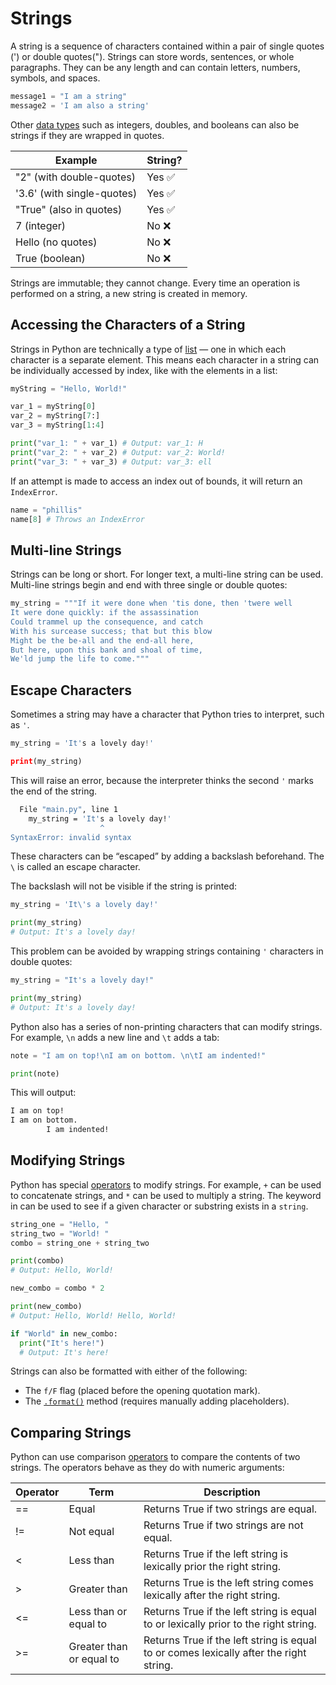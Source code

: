 # Strings
A string is a sequence of characters contained within a pair of single quotes (') or double quotes("). Strings can store words, sentences, or whole paragraphs. They can be any length and can contain letters, numbers, symbols, and spaces.

```py
message1 = "I am a string"
message2 = 'I am also a string'
```

Other [data types](./data_types.md) such as integers, doubles, and booleans can also be strings if they are wrapped in quotes.

| Example | String? |
| ------- | ------- |
| "2" (with double-quotes) | Yes ✅ |
| '3.6' (with single-quotes) | Yes ✅ |
| "True" (also in quotes) | Yes ✅ |
| 7 (integer) | No ❌ |
| Hello (no quotes) | No ❌ |
| True (boolean) | No ❌ |

Strings are immutable; they cannot change. Every time an operation is performed on a string, a new string is created in memory.

## Accessing the Characters of a String
Strings in Python are technically a type of [list](./lists.md) — one in which each character is a separate element. This means each character in a string can be individually accessed by index, like with the elements in a list:
```py
myString = "Hello, World!"

var_1 = myString[0]
var_2 = myString[7:]
var_3 = myString[1:4]

print("var_1: " + var_1) # Output: var_1: H
print("var_2: " + var_2) # Output: var_2: World!
print("var_3: " + var_3) # Output: var_3: ell
```
If an attempt is made to access an index out of bounds, it will return an `IndexError`.
```py
name = "phillis"
name[8] # Throws an IndexError
```

## Multi-line Strings
Strings can be long or short. For longer text, a multi-line string can be used. Multi-line strings begin and end with three single or double quotes:

```py
my_string = """If it were done when 'tis done, then 'twere well
It were done quickly: if the assassination
Could trammel up the consequence, and catch
With his surcease success; that but this blow
Might be the be-all and the end-all here,
But here, upon this bank and shoal of time,
We'ld jump the life to come."""
```

## Escape Characters
Sometimes a string may have a character that Python tries to interpret, such as `'`.

```py
my_string = 'It's a lovely day!'

print(my_string)
```

This will raise an error, because the interpreter thinks the second `'` marks the end of the string.

```bash
  File "main.py", line 1
    my_string = 'It's a lovely day!'
                    ^
SyntaxError: invalid syntax
```

These characters can be “escaped” by adding a backslash beforehand. The `\` is called an escape character.

The backslash will not be visible if the string is printed:

```py
my_string = 'It\'s a lovely day!'

print(my_string)
# Output: It's a lovely day!
```

This problem can be avoided by wrapping strings containing `'` characters in double quotes:

```py
my_string = "It's a lovely day!"

print(my_string)
# Output: It's a lovely day!
```

Python also has a series of non-printing characters that can modify strings. For example, `\n` adds a new line and `\t` adds a tab:

```py
note = "I am on top!\nI am on bottom. \n\tI am indented!"

print(note)
```

This will output:

```bash
I am on top!
I am on bottom.
        I am indented!
```

## Modifying Strings

Python has special [operators](./operators.md) to modify strings. For example, `+` can be used to concatenate strings, and `*` can be used to multiply a string. The keyword in can be used to see if a given character or substring exists in a `string`.

```py
string_one = "Hello, "
string_two = "World! "
combo = string_one + string_two

print(combo)
# Output: Hello, World!

new_combo = combo * 2

print(new_combo)
# Output: Hello, World! Hello, World!

if "World" in new_combo:
  print("It's here!")
  # Output: It's here!
```

Strings can also be formatted with either of the following:

- The `f/F` flag (placed before the opening quotation mark).
- The [`.format()`](https://www.codecademy.com/resources/docs/python/strings/format) method (requires manually adding placeholders).

## Comparing Strings
Python can use comparison [operators](./operators.md) to compare the contents of two strings. The operators behave as they do with numeric arguments:

| Operator | Term | Description|
| -------- | ----- | ----------- |
| == |  Equal | Returns True if two strings are equal. |
| != |	Not equal |	Returns True if two strings are not equal. |
| <	 | Less than | Returns True if the left string is lexically prior the right string. |
| >	| Greater than |	Returns True is the left string comes lexically after the right string. |
| <= |	Less than or equal to |	Returns True if the left string is equal to or lexically prior to the right string. |
| >= |	Greater than or equal to |	Returns True if the left string is equal to or comes lexically after the right string. |
